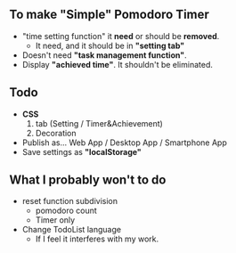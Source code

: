 To make "Simple" Pomodoro Timer
--
- "time setting function" it **need** or should be **removed**.
    - It need, and it should be in **"setting tab"**
- Doesn't need **"task management function"**.
- Display **"achieved time"**. It shouldn't be eliminated. 

Todo
--
- **CSS**
    1. tab (Setting / Timer&Achievement)
    1. Decoration
- Publish as... Web App / Desktop App / Smartphone App
- Save settings as **"localStorage"**

What I probably won't to do
--
- reset function subdivision
    - pomodoro count
    - Timer only
- Change TodoList language
    - If I feel it interferes with my work.